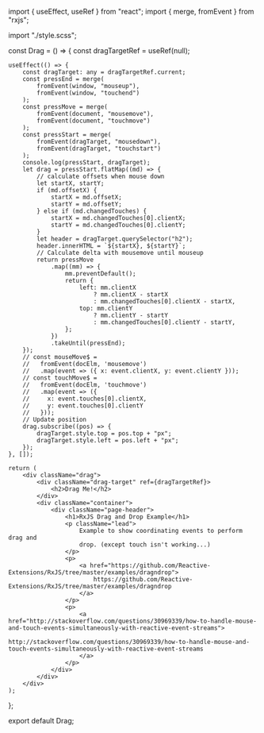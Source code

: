 import { useEffect, useRef } from "react";
import { merge, fromEvent } from "rxjs";

import "./style.scss";

const Drag = () => {
    const dragTargetRef = useRef<HTMLDivElement>(null);

    useEffect(() => {
        const dragTarget: any = dragTargetRef.current;
        const pressEnd = merge(
            fromEvent(window, "mouseup"),
            fromEvent(window, "touchend")
        );
        const pressMove = merge(
            fromEvent(document, "mousemove"),
            fromEvent(document, "touchmove")
        );
        const pressStart = merge(
            fromEvent(dragTarget, "mousedown"),
            fromEvent(dragTarget, "touchstart")
        );
        console.log(pressStart, dragTarget);
        let drag = pressStart.flatMap((md) => {
            // calculate offsets when mouse down
            let startX, startY;
            if (md.offsetX) {
                startX = md.offsetX;
                startY = md.offsetY;
            } else if (md.changedTouches) {
                startX = md.changedTouches[0].clientX;
                startY = md.changedTouches[0].clientY;
            }
            let header = dragTarget.querySelector("h2");
            header.innerHTML = `${startX}, ${startY}`;
            // Calculate delta with mousemove until mouseup
            return pressMove
                .map((mm) => {
                    mm.preventDefault();
                    return {
                        left: mm.clientX
                            ? mm.clientX - startX
                            : mm.changedTouches[0].clientX - startX,
                        top: mm.clientY
                            ? mm.clientY - startY
                            : mm.changedTouches[0].clientY - startY,
                    };
                })
                .takeUntil(pressEnd);
        });
        // const mouseMove$ =
        //   fromEvent(docElm, 'mousemove')
        //   .map(event => ({ x: event.clientX, y: event.clientY }));
        // const touchMove$ =
        //   fromEvent(docElm, 'touchmove')
        //   .map(event => ({
        //     x: event.touches[0].clientX,
        //     y: event.touches[0].clientY
        //   }));
        // Update position
        drag.subscribe((pos) => {
            dragTarget.style.top = pos.top + "px";
            dragTarget.style.left = pos.left + "px";
        });
    }, []);

    return (
        <div className="drag">
            <div className="drag-target" ref={dragTargetRef}>
                <h2>Drag Me!</h2>
            </div>
            <div className="container">
                <div className="page-header">
                    <h1>RxJS Drag and Drop Example</h1>
                    <p className="lead">
                        Example to show coordinating events to perform drag and
                        drop. (except touch isn't working...)
                    </p>
                    <p>
                        <a href="https://github.com/Reactive-Extensions/RxJS/tree/master/examples/dragndrop">
                            https://github.com/Reactive-Extensions/RxJS/tree/master/examples/dragndrop
                        </a>
                    </p>
                    <p>
                        <a href="http://stackoverflow.com/questions/30969339/how-to-handle-mouse-and-touch-events-simultaneously-with-reactive-event-streams">
                            http://stackoverflow.com/questions/30969339/how-to-handle-mouse-and-touch-events-simultaneously-with-reactive-event-streams
                        </a>
                    </p>
                </div>
            </div>
        </div>
    );
};

export default Drag;
